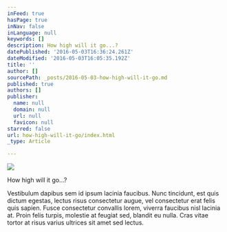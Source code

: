 ```yaml
---
inFeed: true
hasPage: true
inNav: false
inLanguage: null
keywords: []
description: How high will it go...?
datePublished: '2016-05-03T16:36:24.261Z'
dateModified: '2016-05-03T16:05:35.192Z'
title: ''
author: []
sourcePath: _posts/2016-05-03-how-high-will-it-go.md
published: true
authors: []
publisher:
  name: null
  domain: null
  url: null
  favicon: null
starred: false
url: how-high-will-it-go/index.html
_type: Article

---
```

![](https://the-grid-user-content.s3-us-west-2.amazonaws.com/33ef789e-de12-4c4e-9daf-7335667f6d69.jpg)

How high will it go...?

Vestibulum dapibus sem id ipsum lacinia faucibus. Nunc tincidunt, est quis dictum egestas, lectus risus consectetur augue, vel consectetur erat felis quis sapien. Fusce consectetur convallis lorem, viverra faucibus nisl lacinia at. Proin felis turpis, molestie at feugiat sed, blandit eu nulla. Cras vitae tortor at risus varius ultrices sit amet sed lectus.